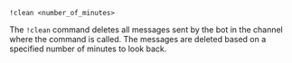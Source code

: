 ```plaintext
!clean <number_of_minutes>
```
The `!clean` command deletes all messages sent by the bot in the channel where the command is called. The messages are deleted based on a specified number of minutes to look back.